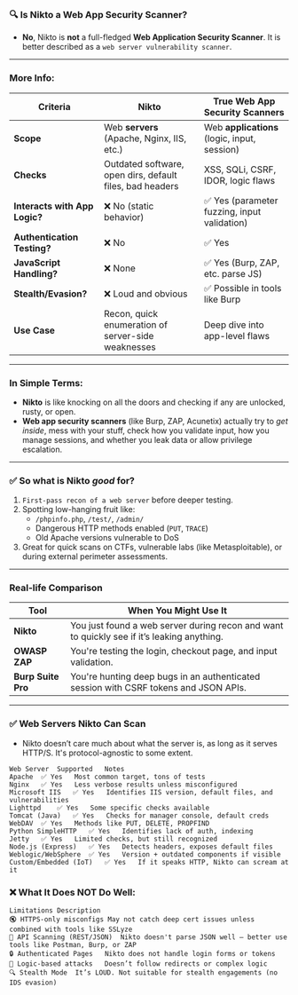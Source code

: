 ### 🔍 Is Nikto a Web App Security Scanner?
- **No**, Nikto is **not** a full-fledged **Web Application Security Scanner**. It is better described as a `web server vulnerability scanner`.

---

### More Info:

| Criteria                         | Nikto                                                 | True Web App Security Scanners      |
|----------------------------------|--------------------------------------------------------|-------------------------------------|
| **Scope**                        | Web **servers** (Apache, Nginx, IIS, etc.)             | Web **applications** (logic, input, session) |
| **Checks**                       | Outdated software, open dirs, default files, bad headers | XSS, SQLi, CSRF, IDOR, logic flaws |
| **Interacts with App Logic?**    | ❌ No (static behavior)                                | ✅ Yes (parameter fuzzing, input validation) |
| **Authentication Testing?**     | ❌ No                                                  | ✅ Yes                              |
| **JavaScript Handling?**        | ❌ None                                                | ✅ Yes (Burp, ZAP, etc. parse JS)   |
| **Stealth/Evasion?**            | ❌ Loud and obvious                                    | ✅ Possible in tools like Burp      |
| **Use Case**                     | Recon, quick enumeration of server-side weaknesses     | Deep dive into app-level flaws      |

---

### In Simple Terms:
- **Nikto** is like knocking on all the doors and checking if any are unlocked, rusty, or open.
- **Web app security scanners** (like Burp, ZAP, Acunetix) actually try to *get inside*, mess with your stuff, check how you validate input, how you manage sessions, and whether you leak data or allow privilege escalation.

---

### ✅ So what is Nikto *good* for?
1. `First-pass recon of a web server` before deeper testing.
2. Spotting low-hanging fruit like:
   - `/phpinfo.php`, `/test/`, `/admin/`
   - Dangerous HTTP methods enabled (`PUT`, `TRACE`)
   - Old Apache versions vulnerable to DoS
3. Great for quick scans on CTFs, vulnerable labs (like Metasploitable), or during external perimeter assessments.

---

### Real-life Comparison

| Tool        | When You Might Use It                    |
|-------------|------------------------------------------|
| **Nikto**   | You just found a web server during recon and want to quickly see if it’s leaking anything. |
| **OWASP ZAP** | You're testing the login, checkout page, and input validation. |
| **Burp Suite Pro** | You're hunting deep bugs in an authenticated session with CSRF tokens and JSON APIs. |

---


### ✅ Web Servers Nikto Can Scan
- Nikto doesn’t care much about what the server is, as long as it serves HTTP/S. It's protocol-agnostic to some extent.
```
Web Server	Supported	Notes
Apache	✅ Yes	Most common target, tons of tests
Nginx	✅ Yes	Less verbose results unless misconfigured
Microsoft IIS	✅ Yes	Identifies IIS version, default files, and vulnerabilities
Lighttpd	✅ Yes	Some specific checks available
Tomcat (Java)	✅ Yes	Checks for manager console, default creds
WebDAV	✅ Yes	Methods like PUT, DELETE, PROPFIND
Python SimpleHTTP	✅ Yes	Identifies lack of auth, indexing
Jetty	✅ Yes	Limited checks, but still recognized
Node.js (Express)	✅ Yes	Detects headers, exposes default files
Weblogic/WebSphere	✅ Yes	Version + outdated components if visible
Custom/Embedded (IoT)	✅ Yes	If it speaks HTTP, Nikto can scream at it

```

### ❌ What It Does NOT Do Well:
```
Limitations	Description
🔇 HTTPS-only misconfigs	May not catch deep cert issues unless combined with tools like SSLyze
🚫 API Scanning (REST/JSON)	Nikto doesn't parse JSON well — better use tools like Postman, Burp, or ZAP
🔒 Authenticated Pages	Nikto does not handle login forms or tokens
🧠 Logic-based attacks	Doesn’t follow redirects or complex logic
🔍 Stealth Mode	It’s LOUD. Not suitable for stealth engagements (no IDS evasion)
```
